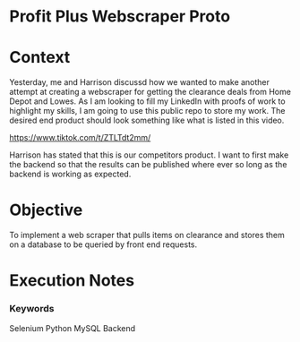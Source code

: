 
# Profit Plus Webscraper Proto

# Context

Yesterday, me and Harrison discussd how we wanted to make another attempt at creating a webscraper for getting the clearance deals from Home Depot and Lowes. As I am looking to fill my LinkedIn with proofs of work to highlight my skills, I am going to use this public repo to store my work. The desired end product should look something like what is listed in this video.

https://www.tiktok.com/t/ZTLTdt2mm/

Harrison has stated that this is our competitors product. I want to first make the backend so that the results can be published where ever so long as the backend is working as expected.

# Objective

To implement a web scraper that pulls items on clearance and stores them on a database to be queried by front end requests.

# Execution Notes

### Keywords

Selenium Python MySQL Backend